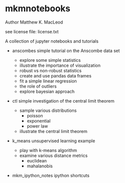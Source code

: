 # mkmnotebooks

Author Matthew K. MacLeod

see license file: license.txt


A collection of jupyter notebooks and tutorials

* anscombes         simple tutorial on the Anscombe data set
  * explore some simple statistics
  * illustrate the importance of visualization
  * robust vs non-robust statistics
  * create and use pandas data frames
  * fit a simple linear regression
  * the role of outliers
  * explore bayesian approach

* ctl               simple investigation of the central limit theorem
  * sample various distributions
    * poisson
    * exponential
    * power law
  * illustrate the central limit theorem

* k_means           unsupervised learning example
  * play with k-means algorithm
  * examine various distance metrics
    * euclidean
    * mahalanobis

* mkm_ipython_notes ipython shortcuts

